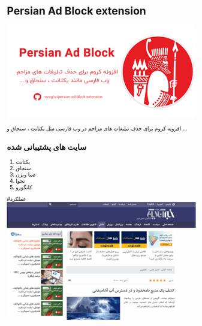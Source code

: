 # Persian Ad Block extension

![](assets/bnr.png)

افزونه کروم برای حذف تبلیغات های مزاحم در وب فارسی مثل یکتانت ، سنجاق و ... 

## سایت های پشتیبانی شده 

1. یکتانت
2. سنجاق
3. صبا ویژن
4. نجوا
5. کانگورو

#عملکرد
![](assets/scr1.gif)